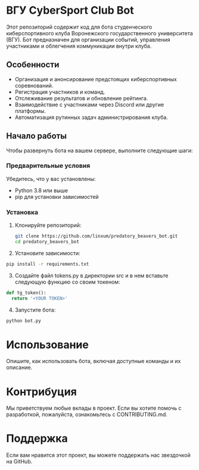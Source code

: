 # ВГУ CyberSport Club Bot

Этот репозиторий содержит код для бота студенческого киберспортивного клуба Воронежского государственного университета (ВГУ). Бот предназначен для организации событий, управления участниками и облегчения коммуникации внутри клуба.

## Особенности

* Организация и анонсирование предстоящих киберспортивных соревнований.
* Регистрация участников и команд.
* Отслеживание результатов и обновление рейтинга.
* Взаимодействие с участниками через Discord или другие платформы.
* Автоматизация рутинных задач администрирования клуба.

## Начало работы

Чтобы развернуть бота на вашем сервере, выполните следующие шаги:

### Предварительные условия

Убедитесь, что у вас установлены:

- Python 3.8 или выше
- pip для установки зависимостей

### Установка

1. Клонируйте репозиторий:
   ```bash
   git clone https://github.com/linxum/predatory_beavers_bot.git
   cd predatory_beavers_bot
   ```
2. Установите зависимости:
  ```bash
  pip install -r requirements.txt
  ```
3. Создайте файл tokens.py в директории src и в нем вставьте следующую функцию со своим токеном:
  ```python
  def tg_token():
    return '<YOUR TOKEN>'
   ```
4. Запустите бота:
  ```bash
  python bot.py
  ```
# Использование
Опишите, как использовать бота, включая доступные команды и их описание.

# Контрибуция
Мы приветствуем любые вклады в проект. Если вы хотите помочь с разработкой, пожалуйста, ознакомьтесь с CONTRIBUTING.md.

# Поддержка
Если вам нравится этот проект, вы можете поддержать нас звездочкой на GitHub.

